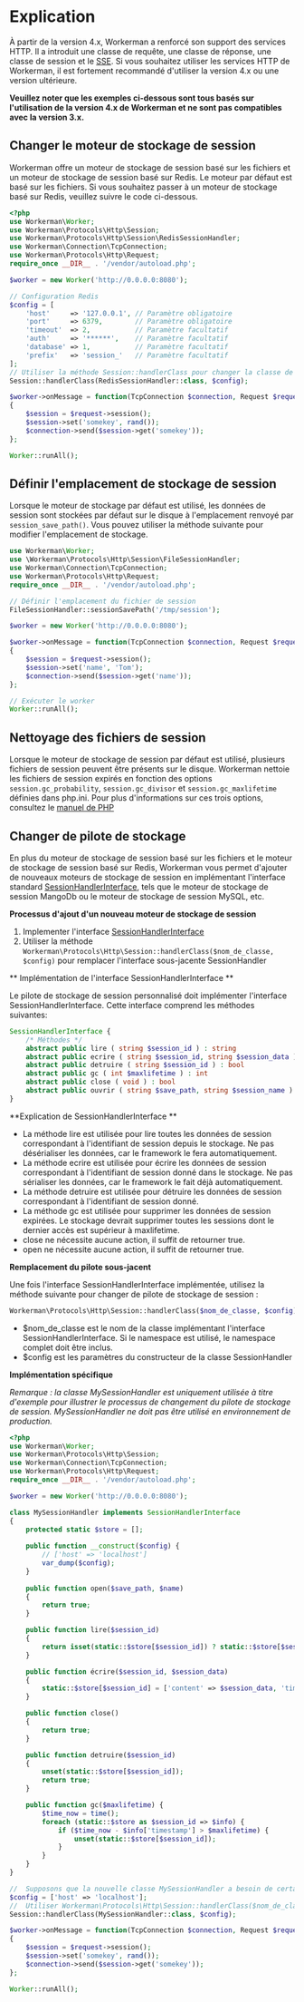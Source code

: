 # Explication
À partir de la version 4.x, Workerman a renforcé son support des services HTTP. Il a introduit une classe de requête, une classe de réponse, une classe de session et le [SSE](SSE.md). Si vous souhaitez utiliser les services HTTP de Workerman, il est fortement recommandé d'utiliser la version 4.x ou une version ultérieure.

**Veuillez noter que les exemples ci-dessous sont tous basés sur l'utilisation de la version 4.x de Workerman et ne sont pas compatibles avec la version 3.x.**

## Changer le moteur de stockage de session
Workerman offre un moteur de stockage de session basé sur les fichiers et un moteur de stockage de session basé sur Redis. Le moteur par défaut est basé sur les fichiers. Si vous souhaitez passer à un moteur de stockage basé sur Redis, veuillez suivre le code ci-dessous.
```php
<?php
use Workerman\Worker;
use Workerman\Protocols\Http\Session;
use Workerman\Protocols\Http\Session\RedisSessionHandler;
use Workerman\Connection\TcpConnection;
use Workerman\Protocols\Http\Request;
require_once __DIR__ . '/vendor/autoload.php';

$worker = new Worker('http://0.0.0.0:8080');

// Configuration Redis
$config = [
    'host'     => '127.0.0.1', // Paramètre obligatoire
    'port'     => 6379,        // Paramètre obligatoire
    'timeout'  => 2,           // Paramètre facultatif
    'auth'     => '******',    // Paramètre facultatif
    'database' => 1,           // Paramètre facultatif
    'prefix'   => 'session_'   // Paramètre facultatif
];
// Utiliser la méthode Session::handlerClass pour changer la classe de pilote de session sous-jacente
Session::handlerClass(RedisSessionHandler::class, $config);

$worker->onMessage = function(TcpConnection $connection, Request $request)
{
    $session = $request->session();
    $session->set('somekey', rand());
    $connection->send($session->get('somekey'));
};

Worker::runAll();
```

## Définir l'emplacement de stockage de session
Lorsque le moteur de stockage par défaut est utilisé, les données de session sont stockées par défaut sur le disque à l'emplacement renvoyé par `session_save_path()`. Vous pouvez utiliser la méthode suivante pour modifier l'emplacement de stockage.
```php
use Workerman\Worker;
use \Workerman\Protocols\Http\Session\FileSessionHandler;
use Workerman\Connection\TcpConnection;
use Workerman\Protocols\Http\Request;
require_once __DIR__ . '/vendor/autoload.php';

// Définir l'emplacement du fichier de session
FileSessionHandler::sessionSavePath('/tmp/session');

$worker = new Worker('http://0.0.0.0:8080');

$worker->onMessage = function(TcpConnection $connection, Request $request)
{
    $session = $request->session();
    $session->set('name', 'Tom');
    $connection->send($session->get('name'));
};

// Exécuter le worker
Worker::runAll();
```
## Nettoyage des fichiers de session
Lorsque le moteur de stockage de session par défaut est utilisé, plusieurs fichiers de session peuvent être présents sur le disque. Workerman nettoie les fichiers de session expirés en fonction des options `session.gc_probability`, `session.gc_divisor` et `session.gc_maxlifetime` définies dans php.ini. Pour plus d'informations sur ces trois options, consultez le [manuel de PHP](https://www.php.net/manual/zh/session.configuration.php#ini.session.gc-probability)

## Changer de pilote de stockage
En plus du moteur de stockage de session basé sur les fichiers et le moteur de stockage de session basé sur Redis, Workerman vous permet d'ajouter de nouveaux moteurs de stockage de session en implémentant l'interface standard [SessionHandlerInterface](https://www.php.net/manual/zh/class.sessionhandlerinterface.php), tels que le moteur de stockage de session MangoDb ou le moteur de stockage de session MySQL, etc.

**Processus d'ajout d'un nouveau moteur de stockage de session**
 1. Implementer l'interface [SessionHandlerInterface](https://www.php.net/manual/zh/class.sessionhandlerinterface.php)
 2. Utiliser la méthode `Workerman\Protocols\Http\Session::handlerClass($nom_de_classe, $config)` pour remplacer l'interface sous-jacente SessionHandler
 
** Implémentation de l'interface SessionHandlerInterface **

Le pilote de stockage de session personnalisé doit implémenter l'interface SessionHandlerInterface. Cette interface comprend les méthodes suivantes:
```php
SessionHandlerInterface {
    /* Méthodes */
    abstract public lire ( string $session_id ) : string
    abstract public ecrire ( string $session_id, string $session_data ) : bool
    abstract public detruire ( string $session_id ) : bool
    abstract public gc ( int $maxlifetime ) : int
    abstract public close ( void ) : bool
    abstract public ouvrir ( string $save_path, string $session_name ) : bool
}
```
**Explication de SessionHandlerInterface **
 - La méthode lire est utilisée pour lire toutes les données de session correspondant à l'identifiant de session depuis le stockage. Ne pas désérialiser les données, car le framework le fera automatiquement.
 - La méthode ecrire est utilisée pour écrire les données de session correspondant à l'identifiant de session donné dans le stockage. Ne pas sérialiser les données, car le framework le fait déjà automatiquement.
 - La méthode detruire est utilisée pour détruire les données de session correspondant à l'identifiant de session donné.
 - La méthode gc est utilisée pour supprimer les données de session expirées. Le stockage devrait supprimer toutes les sessions dont le dernier accès est supérieur à maxlifetime.
 - close ne nécessite aucune action, il suffit de retourner true.
 - open ne nécessite aucune action, il suffit de retourner true.

**Remplacement du pilote sous-jacent**

Une fois l'interface SessionHandlerInterface implémentée, utilisez la méthode suivante pour changer de pilote de stockage de session :
```php
Workerman\Protocols\Http\Session::handlerClass($nom_de_classe, $config);
```
 - $nom_de_classe est le nom de la classe implémentant l'interface SessionHandlerInterface. Si le namespace est utilisé, le namespace complet doit être inclus.
 - $config est les paramètres du constructeur de la classe SessionHandler

**Implémentation spécifique**

*Remarque : la classe MySessionHandler est uniquement utilisée à titre d'exemple pour illustrer le processus de changement du pilote de stockage de session. MySessionHandler ne doit pas être utilisé en environnement de production.*
```php
<?php
use Workerman\Worker;
use Workerman\Protocols\Http\Session;
use Workerman\Connection\TcpConnection;
use Workerman\Protocols\Http\Request;
require_once __DIR__ . '/vendor/autoload.php';

$worker = new Worker('http://0.0.0.0:8080');

class MySessionHandler implements SessionHandlerInterface
{
    protected static $store = [];
    
    public function __construct($config) {
        // ['host' => 'localhost']
        var_dump($config);
    }
   
    public function open($save_path, $name)
    {
        return true;
    }

    public function lire($session_id)
    {
        return isset(static::$store[$session_id]) ? static::$store[$session_id]['content'] : '';
    }

    public function écrire($session_id, $session_data)
    {
        static::$store[$session_id] = ['content' => $session_data, 'timestamp' => time()];
    }

    public function close()
    {
        return true;
    }

    public function detruire($session_id)
    {
        unset(static::$store[$session_id]);
        return true;
    }

    public function gc($maxlifetime) {
        $time_now = time();
        foreach (static::$store as $session_id => $info) {
            if ($time_now - $info['timestamp'] > $maxlifetime) {
                unset(static::$store[$session_id]);
            }
        }
    }
}

//  Supposons que la nouvelle classe MySessionHandler a besoin de certaines configurations
$config = ['host' => 'localhost'];
//  Utiliser Workerman\Protocols\Http\Session::handlerClass($nom_de_classe, $config) pour changer la classe de pilote de session sous-jacente
Session::handlerClass(MySessionHandler::class, $config);

$worker->onMessage = function(TcpConnection $connection, Request $request)
{
    $session = $request->session();
    $session->set('somekey', rand());
    $connection->send($session->get('somekey'));
};

Worker::runAll();
```
